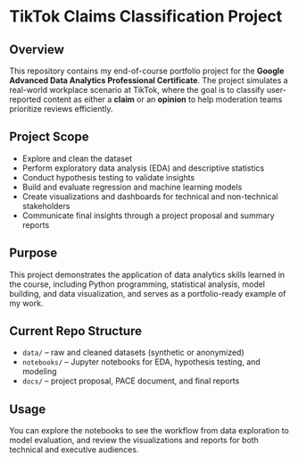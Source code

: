 # TikTok Claims Classification Project

## Overview
This repository contains my end-of-course portfolio project for the **Google Advanced Data Analytics Professional Certificate**. The project simulates a real-world workplace scenario at TikTok, where the goal is to classify user-reported content as either a **claim** or an **opinion** to help moderation teams prioritize reviews efficiently.

## Project Scope
- Explore and clean the dataset  
- Perform exploratory data analysis (EDA) and descriptive statistics  
- Conduct hypothesis testing to validate insights  
- Build and evaluate regression and machine learning models  
- Create visualizations and dashboards for technical and non-technical stakeholders  
- Communicate final insights through a project proposal and summary reports  

## Purpose
This project demonstrates the application of data analytics skills learned in the course, including Python programming, statistical analysis, model building, and data visualization, and serves as a portfolio-ready example of my work.

## Current Repo Structure
- `data/` – raw and cleaned datasets (synthetic or anonymized)  
- `notebooks/` – Jupyter notebooks for EDA, hypothesis testing, and modeling  
- `docs/` – project proposal, PACE document, and final reports  

## Usage
You can explore the notebooks to see the workflow from data exploration to model evaluation, and review the visualizations and reports for both technical and executive audiences.
